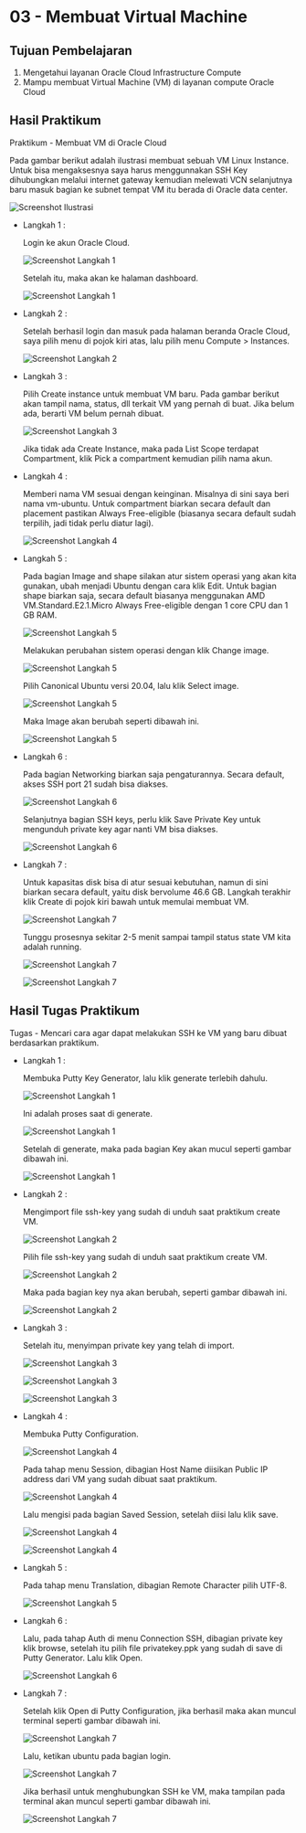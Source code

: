 # 03 - Membuat Virtual Machine

## Tujuan Pembelajaran

1. Mengetahui layanan Oracle Cloud Infrastructure Compute
2. Mampu membuat Virtual Machine (VM) di layanan compute Oracle Cloud

## Hasil Praktikum

Praktikum - Membuat VM di Oracle Cloud 

Pada gambar berikut adalah ilustrasi membuat sebuah VM Linux Instance. Untuk bisa mengaksesnya saya harus menggunnakan SSH Key dihubungkan melalui internet gateway kemudian melewati VCN selanjutnya baru masuk bagian ke subnet tempat VM itu berada di Oracle data center.

![Screenshot Ilustrasi](img/ilustrasi.png)

- Langkah 1 :

  Login ke akun Oracle Cloud.

  ![Screenshot Langkah 1](img/langkah_1.png)

  Setelah itu, maka akan ke halaman dashboard.

  ![Screenshot Langkah 1](img/dashboard_oracle.png)

- Langkah 2 :

  Setelah berhasil login dan masuk pada halaman beranda Oracle Cloud, saya pilih menu di pojok kiri atas, lalu pilih menu Compute > Instances.

  ![Screenshot Langkah 2](img/langkah_2.png)

- Langkah 3 :

  Pilih Create instance untuk membuat VM baru. Pada gambar berikut akan tampil nama, status, dll terkait VM yang pernah di buat. Jika belum ada, berarti VM belum pernah dibuat. 

  ![Screenshot Langkah 3](img/langkah_3.png)

  Jika tidak ada Create Instance, maka pada List Scope terdapat Compartment, klik Pick a compartment kemudian pilih nama akun.

- Langkah 4 :

  Memberi nama VM sesuai dengan keinginan. Misalnya di sini saya beri nama vm-ubuntu. Untuk compartment biarkan secara default dan placement pastikan Always Free-eligible (biasanya secara default sudah terpilih, jadi tidak perlu diatur lagi).

  ![Screenshot Langkah 4](img/langkah_4.png)

- Langkah 5 :

  Pada bagian Image and shape silakan atur sistem operasi yang akan kita gunakan, ubah menjadi Ubuntu dengan cara klik Edit. Untuk bagian shape biarkan saja, secara default biasanya menggunakan AMD VM.Standard.E2.1.Micro Always Free-eligible dengan 1 core CPU dan 1 GB RAM. 

  ![Screenshot Langkah 5](img/langkah_5.1.png)

  Melakukan perubahan sistem operasi dengan klik Change image. 

  ![Screenshot Langkah 5](img/langkah_5.2.png)

  Pilih Canonical Ubuntu versi 20.04, lalu klik Select image.

  ![Screenshot Langkah 5](img/langkah_5.3.png)

  Maka Image akan berubah seperti dibawah ini.

  ![Screenshot Langkah 5](img/langkah_5.4.png)

- Langkah 6 :

  Pada bagian Networking biarkan saja pengaturannya. Secara default, akses SSH port 21 sudah bisa diakses.

  ![Screenshot Langkah 6](img/langkah_6.png)

  Selanjutnya bagian SSH keys, perlu klik Save Private Key untuk mengunduh private key agar nanti VM bisa diakses. 

  ![Screenshot Langkah 6](img/langkah_6.1.png)

- Langkah 7 :

  Untuk kapasitas disk bisa di atur sesuai kebutuhan, namun di sini biarkan secara default, yaitu disk bervolume 46.6 GB. Langkah terakhir klik Create di pojok kiri bawah untuk memulai membuat VM. 

  ![Screenshot Langkah 7](img/langkah_7.png)

  Tunggu prosesnya sekitar 2-5 menit sampai tampil status state VM kita adalah running.

  ![Screenshot Langkah 7](img/langkah_7.1.png)

  ![Screenshot Langkah 7](img/langkah_7.2.png)


## Hasil Tugas Praktikum

Tugas - Mencari cara agar dapat melakukan SSH ke VM yang baru dibuat berdasarkan praktikum.

- Langkah 1 : 

  Membuka Putty Key Generator, lalu klik generate terlebih dahulu.

  ![Screenshot Langkah 1](img/tugas_langkah1.1.png)

  Ini adalah proses saat di generate.

  ![Screenshot Langkah 1](img/tugas_langkah1.2.png)

  Setelah di generate, maka pada bagian Key akan mucul seperti gambar dibawah ini.

  ![Screenshot Langkah 1](img/tugas_langkah1.3.png)

- Langkah 2 : 

  Mengimport file ssh-key yang sudah di unduh saat praktikum create VM.

  ![Screenshot Langkah 2](img/tugas_langkah2.1.png)

  Pilih file ssh-key yang sudah di unduh saat praktikum create VM.

  ![Screenshot Langkah 2](img/tugas_langkah2.2.png)

  Maka pada bagian key nya akan berubah, seperti gambar dibawah ini.

  ![Screenshot Langkah 2](img/tugas_langkah2.3.png)

- Langkah 3 : 

  Setelah itu, menyimpan private key yang telah di import.

  ![Screenshot Langkah 3](img/tugas_langkah3.1.png)

  ![Screenshot Langkah 3](img/tugas_langkah3.2.png)

  ![Screenshot Langkah 3](img/tugas_langkah3.3.png)

- Langkah 4 : 

  Membuka Putty Configuration.

  ![Screenshot Langkah 4](img/tugas_langkah4.1.png)

  Pada tahap menu Session, dibagian Host Name diisikan Public IP address dari VM yang sudah dibuat saat praktikum.

  ![Screenshot Langkah 4](img/tugas_langkah4.2.png)

  Lalu mengisi pada bagian Saved Session, setelah diisi lalu klik save.

  ![Screenshot Langkah 4](img/tugas_langkah4.3.png)

  ![Screenshot Langkah 4](img/tugas_langkah4.4.png)

- Langkah 5 : 

  Pada tahap menu Translation, dibagian Remote Character pilih UTF-8.

  ![Screenshot Langkah 5](img/tugas_langkah5.1.png)

- Langkah 6 : 

  Lalu, pada tahap Auth di menu Connection SSH, dibagian private key klik browse, setelah itu pilih file privatekey.ppk yang sudah di save di Putty Generator. Lalu klik Open.

  ![Screenshot Langkah 6](img/tugas_langkah6.1.png)

- Langkah 7 : 

  Setelah klik Open di Putty Configuration, jika berhasil maka akan muncul terminal seperti gambar dibawah ini.

  ![Screenshot Langkah 7](img/tugas_langkah7.1.png)

  Lalu, ketikan ubuntu pada bagian login.

  ![Screenshot Langkah 7](img/tugas_langkah7.2.png)

  Jika berhasil untuk menghubungkan SSH ke VM, maka tampilan pada terminal akan muncul seperti gambar dibawah ini.

  ![Screenshot Langkah 7](img/tugas_langkah7.3.png)